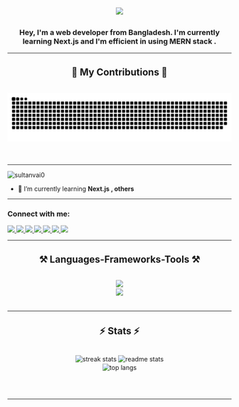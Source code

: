  <h1 align="center">
    <img src="https://readme-typing-svg.herokuapp.com/?font=Righteous&size=35&center=true&vCenter=true&width=600&height=100&duration=5000&lines=Hey+Everyone+%F0%9F%91%8B+It%27s+Mehedi;" />
</h1>
  
<h3 align="center">Hey, I'm a web developer from Bangladesh. I'm currently learning Next.js and I'm efficient in using MERN stack .</h3>
<div align="center">

<hr>
<h2>🐍 My Contributions 🐍</h2>
<br>
<img alt="snake eating my contributions" src="https://raw.githubusercontent.com/sultanvai0/sultanvai0/output/snake.svg" />
<br><br><br>
</div>
<hr>
<p align="left"> <img src="https://komarev.com/ghpvc/?username=sultanvai0&label=Profile%20views&color=0e75b6&style=flat" alt="sultanvai0" /> </p>

- 🌱 I’m currently learning **Next.js , others**
<hr>
<h3 align="left">Connect with me:</h3>

<div align="left"> 
  <a href="mailto:muhammedmehedh@gmail.com">
    <img src="https://img.shields.io/badge/Gmail-ff4343?style=for-the-badge&logo=gmail&logoColor=white" />
  </a>
  <a href="https://linkedin.com/in/muhammed-mehedi" target="_blank">
    <img src="https://img.shields.io/badge/LinkedIn-0077B5?style=for-the-badge&logo=linkedin&logoColor=white" target="_blank" />
  </a> 
  <a href="https://muhammed-mehedi-hasan.netlify.app/" target="_blank">
     <img src="https://img.shields.io/badge/Portfolio-FF5722?style=for-the-badge&logo=todoist&logoColor=white" target="_blank" /> 
  </a>
  <a href="https://discordapp.com/users/1185534673938554932" target="_blank">
     <img src="https://img.shields.io/badge/discord-7289da?style=for-the-badge&logo=discord&logoColor=white" target="_blank" /> 
  </a>
  <a href="https://www.facebook.com/SulTanVai0" target="_blank">
     <img src="https://img.shields.io/badge/facebook-1877F2?style=for-the-badge&logo=facebook&logoColor=white" target="_blank" /> 
  </a>
  <a href="https://wa.me/qr/6ZXLSWATEFUYI1" target="_blank">
     <img src="https://img.shields.io/badge/WhatsApp-075E54?style=for-the-badge&logo=whatsapp&logoColor=white" target="_blank" /> 
  </a>
  <a href="https://t.me/Sultan_vai" target="_blank">
     <img src="https://img.shields.io/badge/telegram-229ED9?style=for-the-badge&logo=telegram&logoColor=white" target="_blank" /> 
  </a>
</div>
<hr/>
<h2 align="center">⚒️ Languages-Frameworks-Tools ⚒️</h2>
<br/>
<div align="center">
    <img src="https://skillicons.dev/icons?i=react,css,bootstrap,mui,tailwind,github,figma,git,html,vscode," /><br>
    <img src="https://skillicons.dev/icons?i=javascript,typescript,nodejs,express,mongodb,firebase,nextjs,postman" /><br>
</div>

<br/>

<hr/>

<h2 align="center">⚡ Stats ⚡</h2>
<br>
<div align=center>
  <img width=390  src="https://github-readme-streak-stats.herokuapp.com/?user=sultanvai0&count_private=true&theme=react&border_radius=10" alt="streak stats" />
  <img width=390  src="https://github-readme-stats.vercel.app/api?username=sultanvai0&count_private=true&show_icons=true&theme=react&rank_icon=github&border_radius=10" alt="readme stats" />
    <br/>

  <img width=325 align="center" src="https://github-readme-stats.vercel.app/api/top-langs?username=sultanvai0&show_icons=true&locale=en&layout=compact&theme=react&border_radius=10&size_weight=0.5&count_weight=0.5&exclude_repo=github-readme-stats" alt="top langs" />
</div>

<br/><br/>

<hr/>
